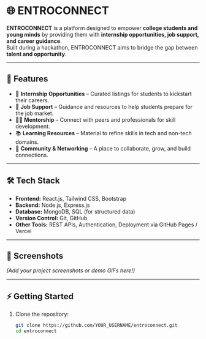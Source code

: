 # 🌐 ENTROCONNECT  

**ENTROCONNECT** is a platform designed to empower **college students and young minds** by providing them with **internship opportunities, job support, and career guidance**.  
Built during a hackathon, ENTROCONNECT aims to bridge the gap between **talent and opportunity**.  

---

## 🚀 Features  

- 🎯 **Internship Opportunities** – Curated listings for students to kickstart their careers.  
- 💼 **Job Support** – Guidance and resources to help students prepare for the job market.  
- 🧑‍🏫 **Mentorship** – Connect with peers and professionals for skill development.  
- 📚 **Learning Resources** – Material to refine skills in tech and non-tech domains.  
- 🔗 **Community & Networking** – A place to collaborate, grow, and build connections.  

---

## 🛠️ Tech Stack  

- **Frontend:** React.js, Tailwind CSS, Bootstrap  
- **Backend:** Node.js, Express.js  
- **Database:** MongoDB, SQL (for structured data)  
- **Version Control:** Git, GitHub  
- **Other Tools:** REST APIs, Authentication, Deployment via GitHub Pages / Vercel  

---

## 📸 Screenshots  

*(Add your project screenshots or demo GIFs here!)*  

---

## ⚡ Getting Started  

1. Clone the repository:  
   ```bash
   git clone https://github.com/YOUR_USERNAME/entroconnect.git
   cd entroconnect
